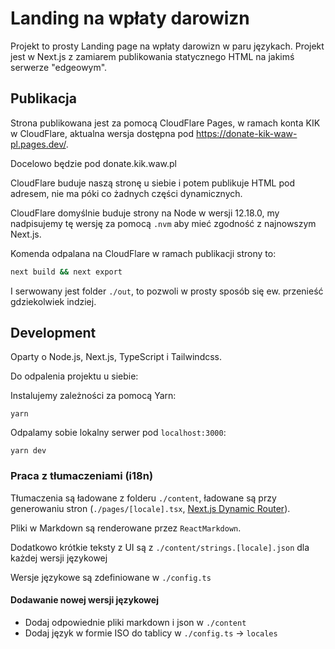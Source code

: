 # Landing na wpłaty darowizn

Projekt to prosty Landing page na wpłaty darowizn w paru językach. Projekt jest w Next.js z zamiarem publikowania statycznego HTML na jakimś serwerze "edgeowym".

## Publikacja

Strona publikowana jest za pomocą CloudFlare Pages, w ramach konta KIK w CloudFlare, aktualna wersja dostępna pod https://donate-kik-waw-pl.pages.dev/.

Docelowo będzie pod donate.kik.waw.pl

CloudFlare buduje naszą stronę u siebie i potem publikuje HTML pod adresem, nie ma póki co żadnych części dynamicznych.

CloudFlare domyślnie buduje strony na Node w wersji 12.18.0, my nadpisujemy tę wersję za pomocą `.nvm` aby mieć zgodność z najnowszym Next.js.

Komenda odpalana na CloudFlare w ramach publikacji strony to:
```sh
next build && next export
```

I serwowany jest folder `./out`, to pozwoli w prosty sposób się ew. przenieść gdziekolwiek indziej.

## Development

Oparty o Node.js, Next.js, TypeScript i Tailwindcss.

Do odpalenia projektu u siebie:

Instalujemy zależności za pomocą Yarn:
```shell
yarn
```

Odpalamy sobie lokalny serwer pod `localhost:3000`:
```shell
yarn dev
```

### Praca z tłumaczeniami (i18n)

Tłumaczenia są ładowane z folderu `./content`, ładowane są przy generowaniu stron (`./pages/[locale].tsx`, [Next.js Dynamic Router](https://nextjs.org/docs/routing/dynamic-routes)).

Pliki w Markdown są renderowane przez `ReactMarkdown`.

Dodatkowo krótkie teksty z UI są z `./content/strings.[locale].json` dla każdej wersji językowej

Wersje językowe są zdefiniowane w `./config.ts`

#### Dodawanie nowej wersji językowej

- Dodaj odpowiednie pliki markdown i json w `./content`
- Dodaj język w formie ISO do tablicy w `./config.ts` -> `locales`

